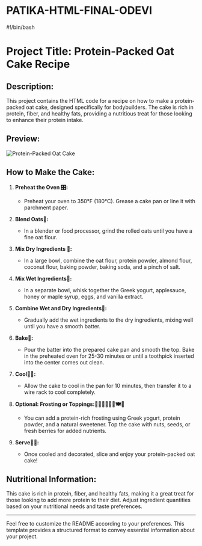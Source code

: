 # PATIKA-HTML-FINAL-ODEVI

#!/bin/bash

# Project Title: Protein-Packed Oat Cake Recipe

## Description:
This project contains the HTML code for a recipe on how to make a protein-packed oat cake, designed specifically for bodybuilders. The cake is rich in protein, fiber, and healthy fats, providing a nutritious treat for those looking to enhance their protein intake.

## Preview:
![Protein-Packed Oat Cake](https://www.theconsciousplantkitchen.com/wp-content/uploads/2023/03/Protein-Cake.png)

## How to Make the Cake:
1. **Preheat the Oven 🎛️:**
   - Preheat your oven to 350°F (180°C). Grease a cake pan or line it with parchment paper.

2. **Blend Oats🌾:**
   - In a blender or food processor, grind the rolled oats until you have a fine oat flour.

3. **Mix Dry Ingredients 🥣:**
   - In a large bowl, combine the oat flour, protein powder, almond flour, coconut flour, baking powder, baking soda, and a pinch of salt.

4. **Mix Wet Ingredients🥣:**
   - In a separate bowl, whisk together the Greek yogurt, applesauce, honey or maple syrup, eggs, and vanilla extract.

5. **Combine Wet and Dry Ingredients🥣:**
   - Gradually add the wet ingredients to the dry ingredients, mixing well until you have a smooth batter.

6. **Bake🥧:**
   - Pour the batter into the prepared cake pan and smooth the top. Bake in the preheated oven for 25-30 minutes or until a toothpick inserted into the center comes out clean.

7. **Cool🧑‍🍳:**
   - Allow the cake to cool in the pan for 10 minutes, then transfer it to a wire rack to cool completely.

8. **Optional: Frosting or Toppings:👩🏻‍⚕️🥗🏋🏻🍽️🌾**
   - You can add a protein-rich frosting using Greek yogurt, protein powder, and a natural sweetener. Top the cake with nuts, seeds, or fresh berries for added nutrients.

9. **Serve🎂🎉:**
   - Once cooled and decorated, slice and enjoy your protein-packed oat cake!

## Nutritional Information:
This cake is rich in protein, fiber, and healthy fats, making it a great treat for those looking to add more protein to their diet. Adjust ingredient quantities based on your nutritional needs and taste preferences.

---

Feel free to customize the README according to your preferences. This template provides a structured format to convey essential information about your project.
